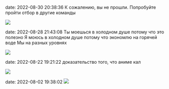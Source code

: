 date: 2022-08-30 20:38:36
К сожалению, вы не прошли. Попробуйте пройти отбор в другие команды

![](/static/img/jk_gNBAwniE.jpg)

date: 2022-08-28 21:43:08
Ты моешься в холодном душе потому что это полезно
Я моюсь в холодном душе потому что экономлю на горячей воде
Мы на разных уровнях

![](/static/img/CmN3HeSz-aE.jpg)

date: 2022-08-22 19:21:22
доказательство того, что аниме кал

![](/static/img/K1XNoPAigPk.jpg)

date: 2022-08-02 19:38:02
![](/static/img/sqy9ocfktBc.jpg)
